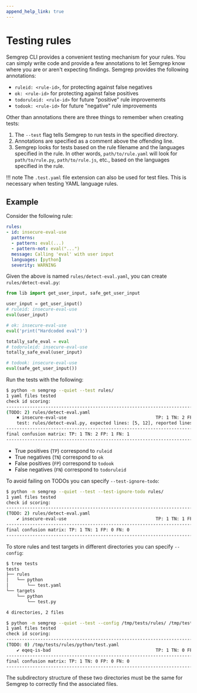 ```yaml
---
append_help_link: true
---
```


# Testing rules

Semgrep CLI provides a convenient testing mechanism for your rules. You can
simply write code and provide a few
annotations to let Semgrep know where you are or aren't expecting findings. Semgrep
provides the following annotations:

- `ruleid: <rule-id>`, for protecting against false negatives
- `ok: <rule-id>` for protecting against false positives
- `todoruleid: <rule-id>` for future "positive" rule improvements
- `todook: <rule-id>` for future "negative" rule improvements

Other than annotations there are three things to remember when creating tests:

1. The `--test` flag tells Semgrep to run tests in the specified directory.
2. Annotations are specified as a comment above the offending line.
3. Semgrep looks for tests based on the rule filename and the languages
   specified in the rule. In other words, `path/to/rule.yaml` will look for
   `path/to/rule.py`, `path/to/rule.js`, etc., based on the languages specified
   in the rule.

!!! note
    The `.test.yaml` file extension can also be used for test files. This is necessary when testing YAML language rules.

## Example

Consider the following rule:

```yaml
rules:
- id: insecure-eval-use
  patterns:
  - pattern: eval(...)
  - pattern-not: eval("...")
  message: Calling 'eval' with user input
  languages: [python]
  severity: WARNING
```

Given the above is named `rules/detect-eval.yaml`, you can create `rules/detect-eval.py`:

```python
from lib import get_user_input, safe_get_user_input

user_input = get_user_input()
# ruleid: insecure-eval-use
eval(user_input)

# ok: insecure-eval-use
eval('print("Hardcoded eval")')

totally_safe_eval = eval
# todoruleid: insecure-eval-use
totally_safe_eval(user_input)

# todook: insecure-eval-use
eval(safe_get_user_input())
```

Run the tests with the following:

```sh
$ python -m semgrep --quiet --test rules/
1 yaml files tested
check id scoring:
--------------------------------------------------------------------------------
(TODO: 2) rules/detect-eval.yaml
	✖ insecure-eval-use                                  TP: 1 TN: 2 FP: 1 FN: 1
	test: rules/detect-eval.py, expected lines: [5, 12], reported lines: [5, 15]
--------------------------------------------------------------------------------
final confusion matrix: TP: 1 TN: 2 FP: 1 FN: 1
--------------------------------------------------------------------------------
```

- True positives (`TP`) correspond to `ruleid`
- True negatives (`TN`) correspond to `ok`
- False positives (`FP`) correspond to `todook`
- False negatives (`FN`) correspond to `todoruleid`

To avoid failing on TODOs you can specify `--test-ignore-todo`:

```sh
$ python -m semgrep --quiet --test --test-ignore-todo rules/
1 yaml files tested
check id scoring:
--------------------------------------------------------------------------------
(TODO: 2) rules/detect-eval.yaml
	✔ insecure-eval-use                                  TP: 1 TN: 1 FP: 0 FN: 0
--------------------------------------------------------------------------------
final confusion matrix: TP: 1 TN: 1 FP: 0 FN: 0
--------------------------------------------------------------------------------
```

To store rules and test targets in different directories you can specify `--config`:

```sh
$ tree tests
tests
├── rules
│   └── python
│       └── test.yaml
└── targets
    └── python
        └── test.py

4 directories, 2 files
```

```sh
$ python -m semgrep --quiet --test --config /tmp/tests/rules/ /tmp/tests/targets/
1 yaml files tested
check id scoring:
--------------------------------------------------------------------------------
(TODO: 0) /tmp/tests/rules/python/test.yaml
	✔ eqeq-is-bad                                        TP: 1 TN: 0 FP: 0 FN: 0
--------------------------------------------------------------------------------
final confusion matrix: TP: 1 TN: 0 FP: 0 FN: 0
--------------------------------------------------------------------------------
```

The subdirectory structure of these two directories must be the same for Semgrep to
correctly find the associated files.
